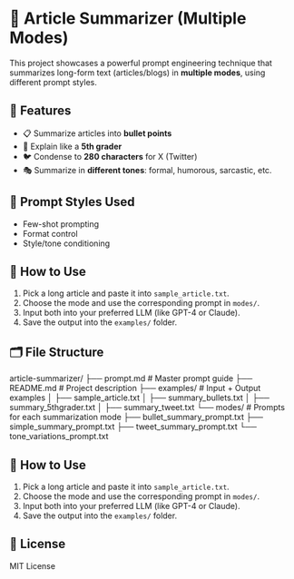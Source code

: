 # 🧠 Article Summarizer (Multiple Modes)

This project showcases a powerful prompt engineering technique that summarizes long-form text (articles/blogs) in **multiple modes**, using different prompt styles.

## 📌 Features

- 📋 Summarize articles into **bullet points**
- 👶 Explain like a **5th grader**
- 🐦 Condense to **280 characters** for X (Twitter)
- 🎭 Summarize in **different tones**: formal, humorous, sarcastic, etc.

## 🧪 Prompt Styles Used

- Few-shot prompting
- Format control
- Style/tone conditioning


## 🚀 How to Use

1. Pick a long article and paste it into `sample_article.txt`.
2. Choose the mode and use the corresponding prompt in `modes/`.
3. Input both into your preferred LLM (like GPT-4 or Claude).
4. Save the output into the `examples/` folder.

## 🗂️ File Structure

article-summarizer/
├── prompt.md # Master prompt guide
├── README.md # Project description
├── examples/ # Input + Output examples
│ ├── sample_article.txt
│ ├── summary_bullets.txt
│ ├── summary_5thgrader.txt
│ ├── summary_tweet.txt
└── modes/ # Prompts for each summarization mode
├── bullet_summary_prompt.txt
├── simple_summary_prompt.txt
├── tweet_summary_prompt.txt
└── tone_variations_prompt.txt


## 🚀 How to Use

1. Pick a long article and paste it into `sample_article.txt`.
2. Choose the mode and use the corresponding prompt in `modes/`.
3. Input both into your preferred LLM (like GPT-4 or Claude).
4. Save the output into the `examples/` folder.


## 📜 License

MIT License
